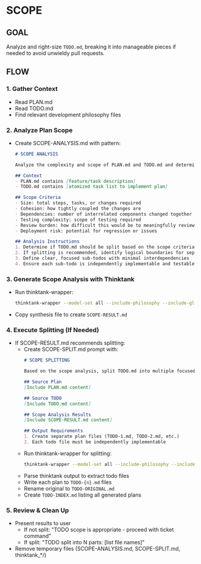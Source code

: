 # SCOPE

## GOAL
Analyze and right-size `TODO.md`, breaking it into manageable pieces if needed to avoid unwieldy pull requests.

## FLOW

### 1. Gather Context
- Read PLAN.md
- Read TODO.md
- Find relevant development philosophy files

### 2. Analyze Plan Scope
- Create SCOPE-ANALYSIS.md with pattern:
  ```markdown
  # SCOPE ANALYSIS

  Analyze the complexity and scope of PLAN.md and TODO.md and determine if it should be broken into multiple smaller, more focused TODO files.

  ## Context
  - PLAN.md contains [feature/task description]
  - TODO.md contains [atomized task list to implement plan]

  ## Scope Criteria
  - Size: total steps, tasks, or changes required
  - Cohesion: how tightly coupled the changes are
  - Dependencies: number of interrelated components changed together
  - Testing complexity: scope of testing required
  - Review burden: how difficult this would be to meaningfully review
  - Deployment risk: potential for regression or issues

  ## Analysis Instructions
  1. Determine if TODO.md should be split based on the scope criteria above
  2. If splitting is recommended, identify logical boundaries for separation
  3. Define clear, focused sub-todos with minimal interdependencies
  4. Ensure each sub-todo is independently implementable and testable
  ```

### 3. Generate Scope Analysis with Thinktank
- Run thinktank-wrapper:
  ```bash
  thinktank-wrapper --model-set all --include-philosophy --include-glance --instructions SCOPE-ANALYSIS.md PLAN.md TODO.md
  ```
- Copy synthesis file to create `SCOPE-RESULT.md`

### 4. Execute Splitting (If Needed)
- If SCOPE-RESULT.md recommends splitting:
  - Create SCOPE-SPLIT.md prompt with:
    ```markdown
    # SCOPE SPLITTING

    Based on the scope analysis, split TODO.md into multiple focused todo files.

    ## Source Plan
    [Include PLAN.md content]

    ## Source TODO
    [Include TODO.md content]

    ## Scope Analysis Results
    [Include SCOPE-RESULT.md content]

    ## Output Requirements
    1. Create separate plan files (TODO-1.md, TODO-2.md, etc.)
    2. Each todo file must be independently implementable
    ```
  - Run thinktank-wrapper for splitting:
    ```bash
    thinktank-wrapper --model-set all --include-philosophy --include-glance --instructions SCOPE-SPLIT.md PLAN.md TODO.md SCOPE-RESULT.md
    ```
  - Parse thinktank output to extract todo files
  - Write each plan to `TODO-{n}.md` files
  - Rename original to `TODO-ORIGINAL.md`
  - Create `TODO-INDEX.md` listing all generated plans

### 5. Review & Clean Up
- Present results to user
  - If not split: "TODO scope is appropriate - proceed with ticket command"
  - If split: "TODO split into N parts: [list file names]"
- Remove temporary files (SCOPE-ANALYSIS.md, SCOPE-SPLIT.md, thinktank_*/)

